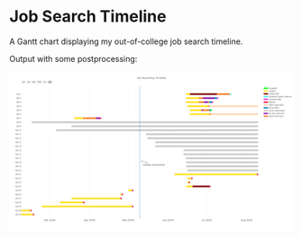 # Job Search Timeline
A Gantt chart displaying my out-of-college job search timeline.

Output with some postprocessing:

![job search gantt chart](job-plot.png)